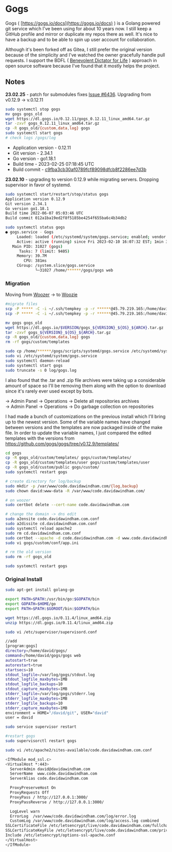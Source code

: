# Gogs

Gogs ( [https://gogs.io/docs](https://gogs.io/docs) ) is a Golang powered git service which I've been using for about 10 years now. I still keep a GitHub profile and mirror or duplicate my repos there as well. It's nice to have a backup and to be able to spin up user account for collaboration.

Although it's been forked off as Gitea, I still prefer the original version because of the simplicity and I've watched the owner gracefully handle pull requests. I support the BDFL ( [Benevolent Dictator for Life](https://en.wikipedia.org/wiki/Benevolent_dictator_for_life) ) approach in open source software because I've found that it mostly helps the project.  

## Notes

**23.02.25** - patch for submodules fixes [Issue #6436](https://github.com/gogs/gogs/issues/6436). Upgrading from v0.12.9 -> v.0.12.11 

```bash 
sudo systemctl stop gogs
mv gogs gogs_old
wget https://dl.gogs.io/0.12.11/gogs_0.12.11_linux_amd64.tar.gz
tar -zxvf gogs_0.12.11_linux_amd64.tar.gz
cp -R gogs_old/{custom,data,log} gogs
sudo systemctl start gogs
# check logs /gogs/log
```

- Application version - 0.12.11
- Git version - 2.34.1
- Go version - go1.18.1
- Build time - 2023-02-25 07:18:45 UTC
- Build commit - [c9fba3cb30af0789fcf89098dfcb8f2286ee7d3b](https://github.com/gogs/gogs/commit/c9fba3cb30af0789fcf89098dfcb8f2286ee7d3b)


**23.02.10** - upgrading to version 0.12.9 while migrating servers. Dropping supervisor in favor of systemd. 

```bash 
sudo systemctl start/restart/stop/status gogs
Application version 0.12.9
Git version 2.34.1
Go version go1.18.1
Build time 2022-06-07 05:03:46 UTC
Build commit 012a1ba19ed2f8f5185be4254f655ba6c4b34db2 

sudo systemctl status gogs
● gogs.service - Gogs
     Loaded: loaded (/etc/systemd/system/gogs.service; enabled; vendor preset: enabled)
     Active: active (running) since Fri 2023-02-10 16:07:32 EST; 1min 36s ago
   Main PID: 31027 (gogs)
      Tasks: 7 (limit: 9405)
     Memory: 39.7M
        CPU: 381ms
     CGroup: /system.slice/gogs.service
             └─31027 /home/******/gogs/gogs web
```
### Migration

Moving from [Woozer](/docs/computers/woozer) -> to [Woozie](/docs/computers/woozie)

```bash 
#migrate files
scp -P ***** -C -i ~/.ssh/tempkey -p -r ******@45.79.219.165:/home/david/gogs /home/******
scp -P ***** -C -i ~/.ssh/tempkey -p -r ******@45.79.219.165:/home/david/gogs-repositories /home/******

mv gogs gogs_old
wget https://dl.gogs.io/$VERSION/gogs_${VERSION}_${OS}_${ARCH}.tar.gz
tar -zxvf gogs_${VERSION}_${OS}_${ARCH}.tar.gz
cp -R gogs_old/{custom,data,log} gogs
rm -rf gogs/custom/templates

sudo cp /home/******/gogs/scripts/systemd/gogs.service /etc/systemd/system/
sudo vi /etc/systemd/system/gogs.service
sudo systemctl daemon-reload
sudo systemctl start gogs
sudo truncate -s 0 log/gogs.log
```

I also found that the .tar and .zip file archives were taking up a considerable amount of space so I'll be removing them along with the option to download since it's rarely ever used except by bots. 

-> Admin Panel -> Operations -> Delete all repositories archives  
-> Admin Panel -> Operations -> Do garbage collection on repositories

I had made a bunch of customizations on the previous install which I'll bring up to the newest version. Some of the variable names have changed between versions and the templates are now packaged inside of the make file. In order to update the variable names, I just compared the edited templates with the versions from https://github.com/gogs/gogs/tree/v0.12.9/templates/

```bash
cd gogs 
cp -R gogs_old/custom/templates/ gogs/custom/templates/
cp -R gogs_old/custom/templates/user gogs/custom/templates/user
cp -R gogs_old/custom/public gogs/custom/
sudo systemctl restart gogs

# create directory for log/backup
sudo mkdir -p /var/www/code.davidawindham.com/{log,backup}
sudo chown david:www-data -R /var/www/code.davidawindham.com/

# on woozer
sudo certbot delete --cert-name code.davidawindham.com

# change the domain -> dns edit
sudo a2ensite code.davidawindham.com.conf
sudo a2dissite cd.davidawindham.com.conf
sudo systemctl reload apache2
sudo rm cd.davidawindham.com.conf
sudo certbot --apache -d code.davidawindham.com -d www.code.davidawindham.com
sudo vi gogs/custom/conf/app.ini

# rm the old version
sudo rm -rf gogs_old

sudo systemctl restart gogs
```

### Original Install 
```bash
sudo apt-get install golang-go

export PATH=$PATH:/usr/bin/go:$GOPATH/bin
export GOPATH=$HOME/go                                                                           
export PATH=$PATH:$GOROOT/bin:$GOPATH/bin

wget https://dl.gogs.io/0.11.4/linux_amd64.zip
unzip https://dl.gogs.io/0.11.4/linux_amd64.zip

sudo vi /etc/supervisor/supervisord.conf

//add 
[program:gogs]
directory=/home/david/gogs/
command=/home/david/gogs/gogs web
autostart=true
autorestart=true
startsecs=10
stdout_logfile=/var/log/gogs/stdout.log
stdout_logfile_maxbytes=1MB
stdout_logfile_backups=10
stdout_capture_maxbytes=1MB
stderr_logfile=/var/log/gogs/stderr.log
stderr_logfile_maxbytes=1MB
stderr_logfile_backups=10
stderr_capture_maxbytes=1MB
environment = HOME="/david/git", USER="david"
user = david

sudo service supervisor restart

#restart gogs 
sudo supervisorctl restart gogs

sudo vi /etc/apache2/sites-available/code.davidawindham.com.conf

<IfModule mod_ssl.c>
<VirtualHost *:443>
  ServerAdmin david@davidawindham.com
  ServerName  www.code.davidawindham.com
  ServerAlias code.davidawindham.com

  ProxyPreserveHost On
  ProxyRequests Off
  ProxyPass / http://127.0.0.1:3000/
  ProxyPassReverse / http://127.0.0.1:3000/

  LogLevel warn
  ErrorLog  /var/www/code.davidawindham.com/log/error.log
  CustomLog /var/www/code.davidawindham.com/log/access.log combined
SSLCertificateFile /etc/letsencrypt/live/code.davidawindham.com/fullchain.pem
SSLCertificateKeyFile /etc/letsencrypt/live/code.davidawindham.com/privkey.pem
Include /etc/letsencrypt/options-ssl-apache.conf
</VirtualHost>
</IfModule>
```
